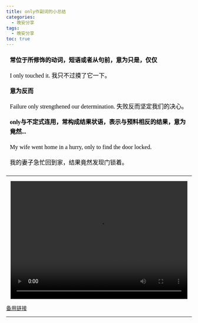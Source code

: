 ```yaml
---
title: only作副词的小总结
categories:
  - 晚安分享
tags:
  - 晚安分享
toc: true 
---
```




<!-- 
**常位于所修饰的动词，短语或者从句前，意为只是，仅仅**

I only touched it. 我只不过摸了它一下。


**意为反而**

Failure only strengthened our determination. 失败反而坚定我们的决心。


**only与不定式连用，常构成结果状语，表示与预料相反的结果，意为竟然...**

My wife went home in a hurry, only to find the door locked.

我的妻子急忙回到家，结果竟然发现门锁着。 -->


<section id="nice" data-tool="mdnice编辑器" data-website="https://www.mdnice.com" style="font-size: 16px; color: black; padding: 0 10px; line-height: 1.6; word-spacing: 0px; letter-spacing: 0px; word-break: break-word; word-wrap: break-word; text-align: left; font-family: Optima-Regular, Optima, PingFangSC-light, PingFangTC-light, 'PingFang SC', Cambria, Cochin, Georgia, Times, 'Times New Roman', serif;"><p data-tool="mdnice编辑器" style="font-size: 16px; padding-top: 8px; padding-bottom: 8px; margin: 0; line-height: 26px; color: black;"><strong style="font-weight: bold; color: black;">常位于所修饰的动词，短语或者从句前，意为只是，仅仅</strong></p>
<p data-tool="mdnice编辑器" style="font-size: 16px; padding-top: 8px; padding-bottom: 8px; margin: 0; line-height: 26px; color: black;">I only touched it. 我只不过摸了它一下。</p>
<p data-tool="mdnice编辑器" style="font-size: 16px; padding-top: 8px; padding-bottom: 8px; margin: 0; line-height: 26px; color: black;"><strong style="font-weight: bold; color: black;">意为反而</strong></p>
<p data-tool="mdnice编辑器" style="font-size: 16px; padding-top: 8px; padding-bottom: 8px; margin: 0; line-height: 26px; color: black;">Failure only strengthened our determination. 失败反而坚定我们的决心。</p>
<p data-tool="mdnice编辑器" style="font-size: 16px; padding-top: 8px; padding-bottom: 8px; margin: 0; line-height: 26px; color: black;"><strong style="font-weight: bold; color: black;">only与不定式连用，常构成结果状语，表示与预料相反的结果，意为竟然...</strong></p>
<p data-tool="mdnice编辑器" style="font-size: 16px; padding-top: 8px; padding-bottom: 8px; margin: 0; line-height: 26px; color: black;">My wife went home in a hurry, only to find the door locked.</p>
<p data-tool="mdnice编辑器" style="font-size: 16px; padding-top: 8px; padding-bottom: 8px; margin: 0; line-height: 26px; color: black;">我的妻子急忙回到家，结果竟然发现门锁着。</p>
</section>


---

<p style="text-align:center">
   <video width="480" height="320" controls>
       <source src="/video/146.mp4">
   </video>
</p>
 <p><a href="/video/146.mp4">备用链接</a></p>
 
---






